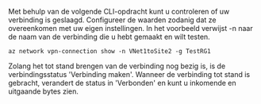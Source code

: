 Met behulp van de volgende CLI-opdracht kunt u controleren of uw verbinding is geslaagd. Configureer de waarden zodanig dat ze overeenkomen met uw eigen instellingen. In het voorbeeld verwijst -n naar de naam van de verbinding die u hebt gemaakt en wilt testen.

```azurecli
az network vpn-connection show -n VNet1toSite2 -g TestRG1
```

Zolang het tot stand brengen van de verbinding nog bezig is, is de verbindingsstatus 'Verbinding maken'. Wanneer de verbinding tot stand is gebracht, verandert de status in 'Verbonden' en kunt u inkomende en uitgaande bytes zien.